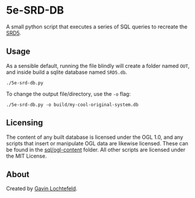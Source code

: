 # 5e-SRD-DB
A small python script that executes a series of SQL queries to recreate the [SRD5](https://dnd.wizards.com/articles/features/systems-reference-document-srd).

## Usage
As a sensible default, running the file blindly will create a folder named `OUT`, and inside build a sqlite database named `SRD5.db`.

```./5e-srd-db.py```

To change the output file/directory, use the `-o` flag:

```./5e-srd-db.py -o build/my-cool-original-system.db```

## Licensing
The content of any built database is licensed under the OGL 1.0, and any scripts that insert or manipulate OGL data are likewise licensed. These can be found in the [sql/ogl-content]() folder.
All other scripts are licensed under the MIT License.

## About
Created by [Gavin Lochtefeld](https://github.com/glochtefeld).
